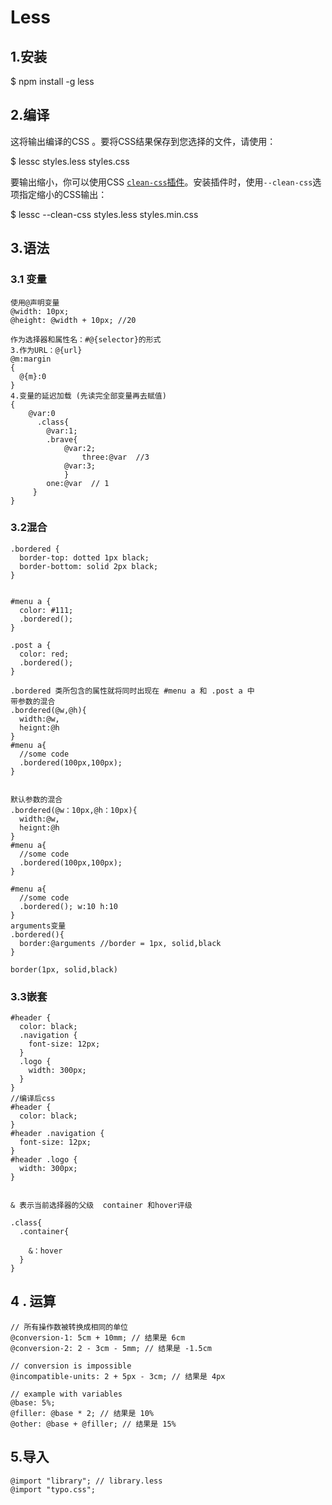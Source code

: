 # Less

## 1.安装 

$ npm install -g less 

## 2.编译 

这将输出编译的CSS 。要将CSS结果保存到您选择的文件，请使用：

$ lessc  styles.less  styles.css

要输出缩小，你可以使用CSS [`clean-css`插件](https://github.com/less/less-plugin-clean-css)。安装插件时，使用`--clean-css`选项指定缩小的CSS输出：

$ lessc --clean-css styles.less styles.min.css

## 3.语法

### 3.1 变量

```less
使用@声明变量
@width: 10px;
@height: @width + 10px; //20

作为选择器和属性名：#@{selector}的形式
3.作为URL：@{url}
@m:margin
{
  @{m}:0
}	
4.变量的延迟加载 (先读完全部变量再去赋值)
{
    @var:0
      .class{
        @var:1;
        .brave{
        	@var:2;
        		three:@var  //3
        	@var:3;
        	}
      	one:@var  // 1 
     }
}

```

### 3.2混合

```less
.bordered {
  border-top: dotted 1px black;
  border-bottom: solid 2px black;
}


#menu a {
  color: #111;
  .bordered();
}

.post a {
  color: red;
  .bordered();
}

.bordered 类所包含的属性就将同时出现在 #menu a 和 .post a 中
带参数的混合
.bordered(@w,@h){
  width:@w,
  heignt:@h
}
#menu a{
  //some code
  .bordered(100px,100px);
}


默认参数的混合
.bordered(@w：10px,@h：10px){
  width:@w,
  heignt:@h
}
#menu a{
  //some code
  .bordered(100px,100px);
}

#menu a{
  //some code
  .bordered(); w:10 h:10
}
arguments变量
.bordered(){
  border:@arguments //border = 1px, solid,black
}

border(1px, solid,black)  

```



### 3.3嵌套

```less
#header {
  color: black;
  .navigation {
    font-size: 12px;
  }
  .logo {
    width: 300px;
  }
}
//编译后css
#header {
  color: black;
}
#header .navigation {
  font-size: 12px;
}
#header .logo {
  width: 300px;
}


& 表示当前选择器的父级  container 和hover评级
 
.class{
  .container{
    
    &：hover
  }
}
```

## 4 . 运算

```less
// 所有操作数被转换成相同的单位
@conversion-1: 5cm + 10mm; // 结果是 6cm
@conversion-2: 2 - 3cm - 5mm; // 结果是 -1.5cm

// conversion is impossible
@incompatible-units: 2 + 5px - 3cm; // 结果是 4px

// example with variables
@base: 5%;
@filler: @base * 2; // 结果是 10%
@other: @base + @filler; // 结果是 15%
```

## 5.导入

```less
@import "library"; // library.less
@import "typo.css";
```

